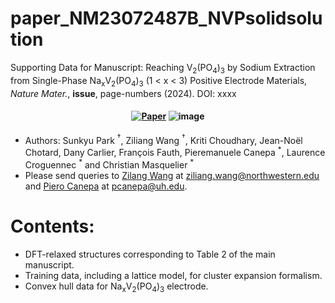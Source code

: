 # paper_NM23072487B_NVPsolidsolution


Supporting Data for Manuscript: Reaching V<sub>2</sub>(PO<sub>4</sub>)<sub>3</sub> by Sodium Extraction from Single-Phase Na<sub>x</sub>V<sub>2</sub>(PO<sub>4</sub>)<sub>3</sub> (1 &#x3c; x &#x3c; 3) Positive Electrode Materials, *Nature Mater.*, **issue**, page-numbers (2024). DOI: xxxx   

<h4 align="center">

[![Paper](https://img.shields.io/badge/Nature%20Mater.-xxxx-220,20,60)]() 
![image](https://zenodo.org/badge/845747850.svg)

</h4>



- Authors: Sunkyu Park $^\dagger$, Ziliang Wang $^\dagger$, Kriti Choudhary, Jean-No&#xeb;l Chotard, Dany Carlier, Fran&#xe7;ois Fauth, Pieremanuele Canepa <sup>\*</sup>, Laurence Croguennec <sup>\*</sup> and Christian Masquelier <sup>\*</sup>
- Please send queries to [Zilang Wang](https://sites.google.com/site/wolvertonresearchgroup/members/ziliang-wang) at <ziliang.wang@northwestern.edu> and [Piero Canepa](https://caneparesearch.org/team/Piero-Canepa/) at <pcanepa@uh.edu>.

# Contents:
- DFT-relaxed structures corresponding to Table 2 of the main manuscript.
- Training data, including a lattice model, for cluster expansion formalism.
- Convex hull data for Na<sub>x</sub>V<sub>2</sub>(PO<sub>4</sub>)<sub>3</sub> electrode.
